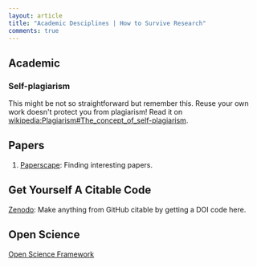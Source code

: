 ```yaml
---
layout: article
title: "Academic Desciplines | How to Survive Research"
comments: true
---
```


## Academic


### Self-plagiarism

This might be not so straightforward but remember this. Reuse your own work doesn't protect you from plagiarism! Read it on [wikipedia:Plagiarism#The_concept_of_self-plagiarism](https://en.wikipedia.org/wiki/Plagiarism#The_concept_of_self-plagiarism).

## Papers

1. [Paperscape](http://paperscape.org/): Finding interesting papers.




## Get Yourself A Citable Code

[Zenodo](https://zenodo.org/): Make anything from GitHub citable by getting a DOI code here.

## Open Science

[Open Science Framework](https://osf.io/)
